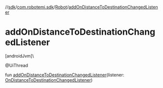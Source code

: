 //[sdk](../../../index.md)/[com.robotemi.sdk](../index.md)/[Robot](index.md)/[addOnDistanceToDestinationChangedListener](add-on-distance-to-destination-changed-listener.md)

# addOnDistanceToDestinationChangedListener

[androidJvm]\

@UiThread

fun [addOnDistanceToDestinationChangedListener](add-on-distance-to-destination-changed-listener.md)(listener: [OnDistanceToDestinationChangedListener](../../com.robotemi.sdk.navigation.listener/-on-distance-to-destination-changed-listener/index.md))
